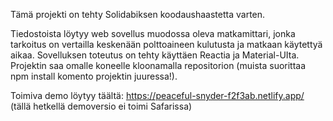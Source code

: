 Tämä projekti on tehty Solidabiksen koodaushaastetta varten.

Tiedostoista löytyy web sovellus muodossa oleva matkamittari, jonka tarkoitus on vertailla keskenään polttoaineen kulutusta ja matkaan käytettyä aikaa. Sovelluksen toteutus on tehty käyttäen Reactia ja Material-UIta. Projektin saa omalle koneelle kloonamalla repositorion (muista suorittaa npm install komento projektin juuressa!).

Toimiva demo löytyy täältä: https://peaceful-snyder-f2f3ab.netlify.app/ (tällä hetkellä demoversio ei toimi Safarissa)
